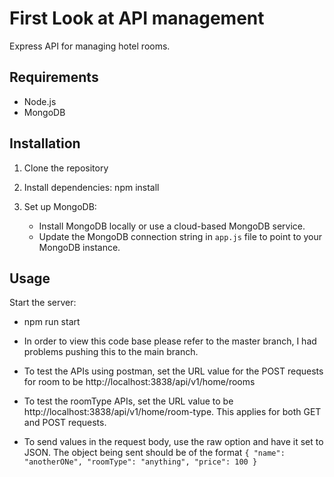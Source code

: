 # First Look at API management

Express API for managing hotel rooms.

## Requirements

- Node.js
- MongoDB

## Installation

1. Clone the repository

2. Install dependencies: npm install

3. Set up MongoDB:
   - Install MongoDB locally or use a cloud-based MongoDB service.
   - Update the MongoDB connection string in `app.js` file to point to your MongoDB instance.

## Usage

Start the server:

- npm run start

- In order to view this code base please refer to the master branch, I had problems pushing this to the main branch.

- To test the APIs using postman, set the URL value for the POST requests for room to be http://localhost:3838/api/v1/home/rooms

- To test the roomType APIs, set the URL value to be http://localhost:3838/api/v1/home/room-type. This applies for both GET and POST requests.

- To send values in the request body, use the raw option and have it set to JSON. The object being sent should be of the format
  `{
  "name": "anotherONe",
  "roomType": "anything",
  "price": 100
}`





